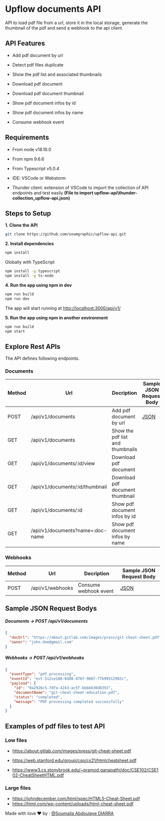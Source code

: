 # Upflow documents API

API to load pdf file from a url, store it in the local storage, generate the thumbnail of the pdf and send a webhook to the api client.

## API Features

+ Add pdf document by url

+ Detect pdf files duplicate

+ Show the pdf list and associated thumbnails

+ Download pdf document

+ Download pdf document thumbnail

+ Show pdf document infos by id

+ Show pdf document infos by name

+ Consume webhook event

## Requirements
+ From node v18.16.0

+ From npm 9.6.6

+ From Typescript v5.0.4

+ IDE: VSCode or Webstorm

+ Thunder client: extension of VSCode to import the collection of API endpoints and test easily **(File to import upflow-api\thunder-collection_upflow-api.json)**

## Steps to Setup

**1. Clone the API**

```bash
git clone https://github.com/soumgraphic/upflow-api.git
```

**2. Install dependencies**

```bash
npm install
```

Globally with TypeScript
```bash
npm install -g typescript
npm install -g ts-node
```

**4. Run the app using npm in dev**

```bash
npm run build
npm run dev
```

The app will start running at <http://localhost:3000/api/v1/>

**5. Run the app using npm in another environment**

```bash
npm run build
npm start
```

## Explore Rest APIs

The API defines following endpoints.

### Documents

| Method | Url | Decription | Sample JSON Request Body | 
| ------ | --- | ---------- | --------------------------- |
| POST   | /api/v1/documents | Add pdf document by url | [JSON](#add-doc) |
| GET    | /api/v1/documents | Show the pdf list and thumbnails | |
| GET    | /api/v1/documents/:id/view | Download pdf document | |
| GET    | /api/v1/documents/:id/thumbnail | Download pdf document thumbnail | |
| GET    | /api/v1/documents/:id | Show pdf document infos by id | |
| GET    | /api/v1/documents?name=:doc-name | Show pdf document infos by name | |

### Webhooks

| Method | Url | Decription | Sample JSON Request Body | 
| ------ | --- | ---------- | --------------------------- |
| POST   | /api/v1/webhooks | Consume webhook event | [JSON](#consume-webhook) |

## Sample JSON Request Bodys

##### <a id="add-doc">Documents -> POST /api/v1/documents</a>
```json
{
  "docUrl": "https://about.gitlab.com/images/press/git-cheat-sheet.pdf",
  "owner": "john.doe@gmail.com"
}
```

##### <a id="consume-webhook">Webhooks -> POST /api/v1/webhooks</a>
```json
{
  "eventType": "pdf.processing",
  "eventId": "evt-512ce108-0d88-476f-9087-f7b99512902c",
  "payload": {
    "id": "0a2926c5-7dfa-4243-ac5f-bbbb830d8393",
    "documentName": "git-cheat-sheet-education.pdf",
    "status": "completed",
    "message": "PDF processing completed successfully"
  }
}
```

## Examples of pdf files to test API
### Low files
+ https://about.gitlab.com/images/press/git-cheat-sheet.pdf

+ https://web.stanford.edu/group/csp/cs21/htmlcheatsheet.pdf
+ https://www3.cs.stonybrook.edu/~pramod.ganapathi/doc/CSE102/CSE102-CheatSheetHTML.pdf

### Large files
+ https://johndecember.com/html/spec/HTML5-Cheat-Sheet.pdf 
+ https://html.com/wp-content/uploads/html-cheat-sheet.pdf



Made with love :heart: by :
[@Soumaila Abdoulaye DIARRA](https://github.com/soumgraphic)